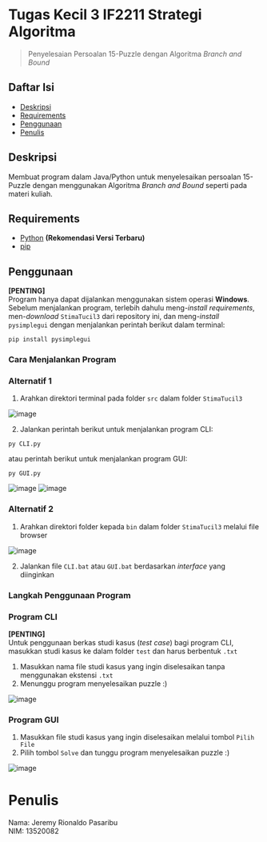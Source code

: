 # Tugas Kecil 3 IF2211 Strategi Algoritma

> Penyelesaian Persoalan 15-Puzzle dengan Algoritma _Branch and Bound_

## Daftar Isi
* [Deskripsi](#deskripsi)
* [Requirements](#requirements)
* [Penggunaan](#penggunaan)
* [Penulis](#penulis)

## Deskripsi
Membuat program dalam Java/Python untuk menyelesaikan persoalan 15-Puzzle dengan menggunakan Algoritma _Branch and Bound_ seperti pada materi kuliah.

## Requirements
- [Python](https://www.python.org/downloads/) **(Rekomendasi Versi Terbaru)**
- [pip](https://phoenixnap.com/kb/install-pip-windows)

## Penggunaan

**[PENTING]** </br>
Program hanya dapat dijalankan menggunakan sistem operasi **Windows**. Sebelum menjalankan program, terlebih dahulu meng-_install_ _requirements_, men-_download_ `StimaTucil3` dari repository ini, dan meng-_install_ `pysimplegui` dengan menjalankan perintah berikut dalam terminal:
```
pip install pysimplegui
```


### Cara Menjalankan Program
### Alternatif 1
1. Arahkan direktori terminal pada folder `src` dalam folder `StimaTucil3`</br>

![image](https://user-images.githubusercontent.com/73146752/161429538-9a07cf61-3d86-43f0-8c5c-8b42b6e045d1.png)

2. Jalankan perintah berikut untuk menjalankan program CLI:
```
py CLI.py
```
   atau perintah berikut untuk menjalankan program GUI:
```
py GUI.py
```
![image](https://user-images.githubusercontent.com/73146752/161533992-6bef9144-fda0-47c9-a922-06518f625300.png)
![image](https://user-images.githubusercontent.com/73146752/161534057-493b47e2-ec66-42e2-8017-120855421609.png)



### Alternatif 2
1. Arahkan direktori folder kepada `bin` dalam folder `StimaTucil3` melalui file browser </br>

![image](https://user-images.githubusercontent.com/73146752/161531864-4d4b9772-ef1f-4983-8596-8f0e9a079f92.png)

2. Jalankan file `CLI.bat` atau `GUI.bat` berdasarkan _interface_ yang diinginkan </br>

### Langkah Penggunaan Program

### Program CLI
**[PENTING]** </br>
Untuk penggunaan berkas studi kasus (_test case_) bagi program CLI, masukkan studi kasus ke dalam folder `test` dan harus berbentuk `.txt`

1. Masukkan nama file studi kasus yang ingin diselesaikan tanpa menggunakan ekstensi `.txt`
2. Menunggu program menyelesaikan puzzle :)

![image](https://user-images.githubusercontent.com/73146752/161534917-4c5c60cb-4370-4c85-a72f-48d2c4245011.png)


### Program GUI

1. Masukkan file studi kasus yang ingin diselesaikan melalui tombol `Pilih File`
2. Pilih tombol `Solve` dan tunggu program menyelesaikan puzzle :)

![image](https://user-images.githubusercontent.com/73146752/161535014-c27f1a50-8caf-44c0-a995-286fd27da697.png)

# Penulis
Nama: Jeremy Rionaldo Pasaribu </br>
NIM: 13520082

